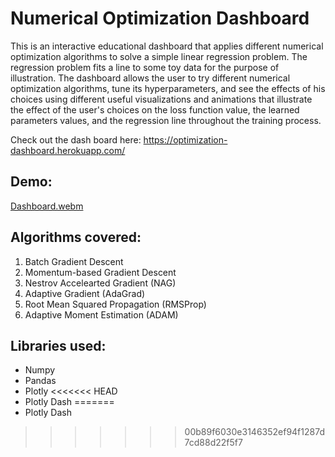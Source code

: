 # Numerical Optimization Dashboard
This is an interactive educational dashboard that applies different numerical optimization algorithms to solve a simple linear regression problem.
The regression problem fits a line to some toy data for the purpose of illustration.
The dashboard allows the user to try different numerical optimization algorithms, tune its hyperparameters, and see the effects of his choices using different useful visualizations and animations that illustrate the effect of the user's choices on the loss function value, the learned parameters values, and the regression line throughout the training process.  

Check out the dash board here: https://optimization-dashboard.herokuapp.com/

## Demo:
[Dashboard.webm](https://user-images.githubusercontent.com/44211916/177793788-b2c9d29e-d239-4f81-9cb5-dd6cd0a7c0e2.webm)


## Algorithms covered:
1. Batch Gradient Descent
2. Momentum-based Gradient Descent
3. Nestrov Accelearted Gradient (NAG)
4. Adaptive Gradient (AdaGrad)
5. Root Mean Squared Propagation (RMSProp)
6. Adaptive Moment Estimation (ADAM)

## Libraries used:
- Numpy
- Pandas
- Plotly
<<<<<<< HEAD
- Plotly Dash
=======
- Plotly Dash
>>>>>>> 00b89f6030e3146352ef94f1287d7cd88d22f5f7

